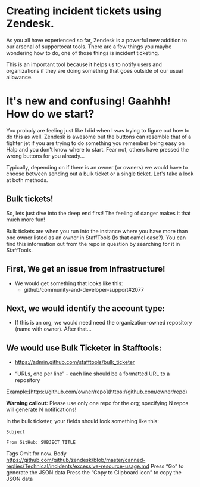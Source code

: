 # Creating incident tickets using Zendesk.

As you all have experienced so far, Zendesk is a powerful new addition to our arsenal of supportocat  tools. There are a few things you maybe wondering how to do, one of those things is incident ticketing.

This is an important tool because it helps us to notify users and organizations if they are doing something that goes outside of our usual allowance.

# It's new and confusing! Gaahhh! How do we start?

You probaly are feeling just like I did when I was trying to figure out how to do this as well. Zendesk is awesome but the buttons can resemble that of a fighter jet if you are trying to do something you remember being easy on Halp and you don't know where to start. Fear not, others have pressed the wrong buttons for you already...

Typically, depending on if there is an owner (or owners) we would have to choose between sending out a bulk ticket or a single ticket. Let's take a look at both methods.

## Bulk tickets! 

So, lets just dive into the deep end first! The feeling of danger makes it that much more fun!

Bulk tickets are when you run into the instance where you have more than one owner listed as an owner in StaffTools (Is that camel case?). You can find this information out from the repo in question by searching for it in StaffTools.

## First, We get an issue from Infrastructure!

  - We would get something that looks like this:
    - github/community-and-developer-support#2077

## Next, we would identify the account type:

  - If this is an org, we would need need the organization-owned repository (name with owner). After that...

## We would use Bulk Ticketer in Stafftools:

  - https://admin.github.com/stafftools/bulk_ticketer

  - “URLs, one per line” - each line should be a formatted URL to a repository

  Example:[https://github.com/owner/repo](https://github.com/owner/repo)

  **Warning callout:** Please use only one repo for the org; specifying N repos will generate N notifications!

In the bulk ticketer, your fields should look something like this:

```
Subject
```
```
From GitHub: SUBJECT_TITLE
```
Tags
Omit for now.
Body
https://github.com/github/zendesk/blob/master/canned-replies/Technical/incidents/excessive-resource-usage.md
Press “Go” to generate the JSON data
Press the “Copy to Clipboard icon” to copy the JSON data
